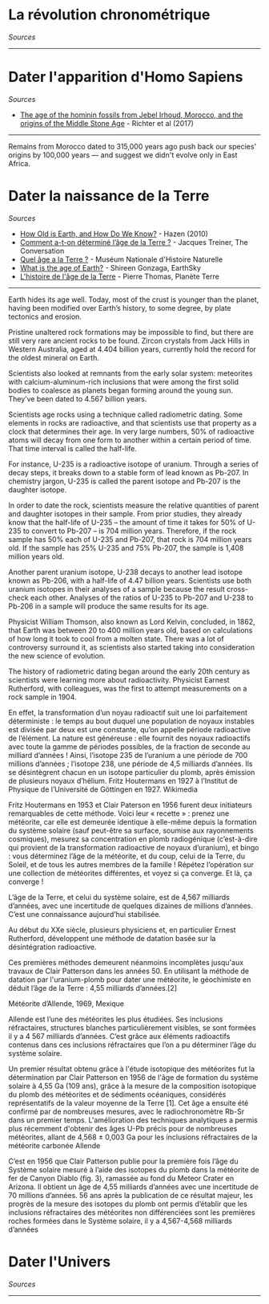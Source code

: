 # La révolution chronométrique

*Sources*

---



# Dater l'apparition d'Homo Sapiens

*Sources*

- [The age of the hominin fossils from Jebel Irhoud, Morocco, and the origins of the Middle Stone Age](https://www.nature.com/articles/nature22335) - Richter et al (2017)

---

Remains from Morocco dated to 315,000 years ago push back our species' origins by 100,000 years — and suggest we didn't evolve only in East Africa.



# Dater la naissance de la Terre

*Sources*

- [How Old is Earth, and How Do We Know?](https://evolution-outreach.biomedcentral.com/articles/10.1007/s12052-010-0226-0) - Hazen (2010)
- [Comment a-t-on déterminé l’âge de la Terre ?](https://theconversation.com/comment-a-t-on-determine-lage-de-la-terre-152838) - Jacques Treiner, The Conversation
- [Quel âge a la Terre ?](https://www.mnhn.fr/fr/quel-age-a-la-terre) - Muséum Nationale d'Histoire Naturelle
- [What is the age of Earth?](https://earthsky.org/earth/age-of-earth-how-old-is-planet-earth/) - Shireen Gonzaga, EarthSky
- [L'histoire de l'âge de la Terre](https://planet-terre.ens-lyon.fr/ressource/age-Terre-histoire.xml) - Pierre Thomas, Planète Terre

---

Earth hides its age well. Today, most of the crust is younger than the planet, having been modified over Earth’s history, to some degree, by plate tectonics and erosion. 

Pristine unaltered rock formations may be impossible to find, but there are still very rare ancient rocks to be found. Zircon crystals from Jack Hills in Western Australia, aged at 4.404 billion years, currently hold the record for the oldest mineral on Earth. 

Scientists also looked at remnants from the early solar system: meteorites with calcium-aluminum-rich inclusions that were among the first solid bodies to coalesce as planets began forming around the young sun. They’ve been dated to 4.567 billion years. 

Scientists age rocks using a technique called radiometric dating. Some elements in rocks are radioactive, and that scientists use that property as a clock that determines their age. In very large numbers, 50% of radioactive atoms will decay from one form to another within a certain period of time. That time interval is called the half-life. 

For instance, U-235 is a radioactive isotope of uranium. Through a series of decay steps, it breaks down to a stable form of lead known as Pb-207. In chemistry jargon, U-235 is called the parent isotope and Pb-207 is the daughter isotope.

In order to date the rock, scientists measure the relative quantities of parent and daughter isotopes in their sample. From prior studies, they already know that the half-life of U-235 – the amount of time it takes for 50% of U-235 to convert to Pb-207 – is 704 million years. Therefore, if the rock sample has 50% each of U-235 and Pb-207, that rock is 704 million years old. If the sample has 25% U-235 and 75% Pb-207, the sample is 1,408 million years old. 

Another parent uranium isotope, U-238 decays to another lead isotope known as Pb-206, with a half-life of 4.47 billion years. Scientists use both uranium isotopes in their analyses of a sample because the result cross-check each other. Analyses of the ratios of U-235 to Pb-207 and U-238 to Pb-206 in a sample will produce the same results for its age.

Physicist William Thomson, also known as Lord Kelvin, concluded, in 1862, that Earth was between 20 to 400 million years old, based on calculations of how long it took to cool from a molten state. There was a lot of controversy surround it, as scientists also started taking into consideration the new science of evolution.

The history of radiometric dating began around the early 20th century as scientists were learning more about radioactivity. Physicist Earnest Rutherford, with colleagues, was the first to attempt measurements on a rock sample in 1904. 

En effet, la transformation d’un noyau radioactif suit une loi parfaitement déterministe : le temps au bout duquel une population de noyaux instables est divisée par deux est une constante, qu’on appelle période radioactive de l’élément. La nature est généreuse : elle fournit des noyaux radioactifs avec toute la gamme de périodes possibles, de la fraction de seconde au milliard d’années ! Ainsi, l’isotope 235 de l’uranium a une période de 700 millions d’années ; l’isotope 238, une période de 4,5 milliards d’années. Ils se désintègrent chacun en un isotope particulier du plomb, après émission de plusieurs noyaux d’hélium.
Fritz Houtermans en 1927 à l’Institut de Physique de l’Université de Göttingen en 1927. Wikimedia

Fritz Houtermans en 1953 et Clair Paterson en 1956 furent deux initiateurs remarquables de cette méthode. Voici leur « recette » : prenez une météorite, car elle est demeurée identique à elle-même depuis la formation du système solaire (sauf peut-être sa surface, soumise aux rayonnements cosmiques), mesurez sa concentration en plomb radiogénique (c’est-à-dire qui provient de la transformation radioactive de noyaux d’uranium), et bingo : vous déterminez l’âge de la météorite, et du coup, celui de la Terre, du Soleil, et de tous les autres membres de la famille ! Répétez l’opération sur une collection de météorites différentes, et voyez si ça converge. Et là, ça converge !

L’âge de la Terre, et celui du système solaire, est de 4,567 milliards d’années, avec une incertitude de quelques dizaines de millions d’années. C’est une connaissance aujourd’hui stabilisée.

Au début du XXe siècle, plusieurs physiciens et, en particulier Ernest Rutherford, développent une méthode de datation basée sur la désintégration radioactive.

Ces premières méthodes demeurent néanmoins incomplètes jusqu'aux travaux de Clair Patterson dans les années 50. En utilisant la méthode de datation par l'uranium-plomb pour dater une météorite, le géochimiste en déduit l’âge de la Terre : 4,55 milliards d’années.[2]

Météorite d’Allende, 1969, Mexique

Allende est l’une des météorites les plus étudiées. Ses inclusions réfractaires, structures blanches particulièrement visibles, se sont formées il y a 4 567 milliards d’années. C’est grâce aux éléments radioactifs contenus dans ces inclusions réfractaires que l’on a pu déterminer l’âge du système solaire.

Un premier résultat obtenu grâce à l'étude isotopique des
météorites fut la détermination par Clair Patterson en 1956
de l'âge de formation du système solaire à 4,55 Ga (109 ans),
grâce à la mesure de la composition isotopique du plomb
des météorites et de sédiments océaniques, considérés
représentatifs de la valeur moyenne de la Terre [1]. Cet âge
a ensuite été confirmé par de nombreuses mesures, avec
le radiochronomètre Rb-Sr dans un premier temps.
L'amélioration des techniques analytiques a permis plus
récemment d'obtenir des âges U-Pb précis pour de
nombreuses météorites, allant de 4,568 ± 0,003 Ga pour les
inclusions réfractaires de la météorite carbonée Allende

C’est en 1956 que Clair Patterson publie
pour la première fois l’âge du Système
solaire mesuré à l’aide des isotopes du
plomb dans la météorite de fer de Canyon
Diablo (fig. 3), ramassée au fond du Meteor
Crater en Arizona. Il obtient un âge de
4,55 milliards d’années avec une incertitude de
70 millions d’années. 56 ans après la publication de ce
résultat majeur, les progrès de la mesure des isotopes du
plomb ont permis d’établir que les inclusions réfractaires des
météorites non différenciées sont les premières roches formées
dans le Système solaire, il y a 4,567-4,568 milliards d’années

# Dater l'Univers

*Sources*

---
